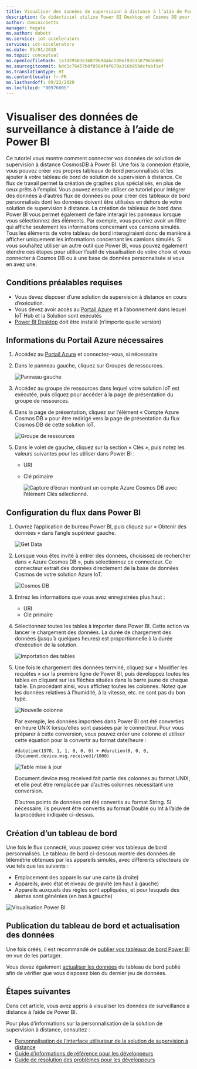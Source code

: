 ```yaml
---
title: Visualiser des données de supervision à distance à l’aide de Power BI - Azure | Microsoft Docs
description: Ce didacticiel utilise Power BI Desktop et Cosmos DB pour intégrer les données d’une solution de supervision à distance dans une visualisation personnalisée. Ainsi, les utilisateurs peuvent créer leurs propres tableaux de bord personnalisés et les partager avec des personnes qui ne se servent pas de cette solution.
author: dominicbetts
manager: hegate
ms.author: dobett
ms.service: iot-accelerators
services: iot-accelerators
ms.date: 05/01/2018
ms.topic: conceptual
ms.openlocfilehash: 1a7d29583636879698abc598e1935358796b6062
ms.sourcegitcommit: bdd5c76457b0f0504f4f679a316b959dcfabf1ef
ms.translationtype: HT
ms.contentlocale: fr-FR
ms.lasthandoff: 09/22/2020
ms.locfileid: "90976005"
---
```

# <a name="visualize-remote-monitoring-data-using-power-bi"></a>Visualiser des données de surveillance à distance à l’aide de Power BI

Ce tutoriel vous montre comment connecter vos données de solution de supervision à distance CosmosDB à Power BI. Une fois la connexion établie, vous pouvez créer vos propres tableaux de bord personnalisés et les ajouter à votre tableau de bord de solution de supervision à distance. Ce flux de travail permet la création de graphes plus spécialisés, en plus de ceux prêts à l’emploi. Vous pouvez ensuite utiliser ce tutoriel pour intégrer des données à d’autres flux de données ou pour créer des tableaux de bord personnalisés dont les données doivent être utilisées en dehors de votre solution de supervision à distance. La création de tableaux de bord dans Power BI vous permet également de faire interagir les panneaux lorsque vous sélectionnez des éléments. Par exemple, vous pourriez avoir un filtre qui affiche seulement les informations concernant vos camions simulés. Tous les éléments de votre tableau de bord interagiraient donc de manière à afficher uniquement les informations concernant les camions simulés. Si vous souhaitez utiliser un autre outil que Power BI, vous pouvez également étendre ces étapes pour utiliser l’outil de visualisation de votre choix et vous connecter à Cosmos DB ou à une base de données personnalisée si vous en avez une. 

## <a name="prerequisites"></a>Conditions préalables requises

- Vous devez disposer d’une solution de supervision à distance en cours d’exécution.
- Vous devez avoir accès au [Portail Azure](https://portal.azure.com) et à l’abonnement dans lequel IoT Hub et la Solution sont exécutés
- [Power BI Desktop](https://powerbi.microsoft.com) doit être installé (n’importe quelle version)


## <a name="information-needed-from-azure-portal"></a>Informations du Portail Azure nécessaires

1. Accédez au [Portail Azure](https://portal.azure.com) et connectez-vous, si nécessaire

2. Dans le panneau gauche, cliquez sur Groupes de ressources.

    ![Panneau gauche](./media/iot-accelerators-integrate-data-powerbi/side_panel.png)

3. Accédez au groupe de ressources dans lequel votre solution IoT est exécutée, puis cliquez pour accéder à la page de présentation du groupe de ressources. 

4. Dans la page de présentation, cliquez sur l’élément « Compte Azure Cosmos DB » pour être redirigé vers la page de présentation du flux Cosmos DB de cette solution IoT.

    ![Groupe de ressources](./media/iot-accelerators-integrate-data-powerbi/resource_groups.png)

5. Dans le volet de gauche, cliquez sur la section « Clés », puis notez les valeurs suivantes pour les utiliser dans Power BI :

   - URI
   - Clé primaire

     ![Capture d’écran montrant un compte Azure Cosmos DB avec l’élément Clés sélectionné.](./media/iot-accelerators-integrate-data-powerbi/keys.png)

## <a name="setting-up-the-stream-in-power-bi"></a>Configuration du flux dans Power BI
  
1. Ouvrez l’application de bureau Power BI, puis cliquez sur « Obtenir des données » dans l’angle supérieur gauche. 

    ![Get Data](./media/iot-accelerators-integrate-data-powerbi/get_data.png)

2. Lorsque vous êtes invité à entrer des données, choisissez de rechercher dans « Azure Cosmos DB », puis sélectionnez ce connecteur. Ce connecteur extrait des données directement de la base de données Cosmos de votre solution Azure IoT.
  
    ![Cosmos DB](./media/iot-accelerators-integrate-data-powerbi/cosmos_db.png)
  
3. Entrez les informations que vous avez enregistrées plus haut :

    * URI
    * Clé primaire

4. Sélectionnez toutes les tables à importer dans Power BI. Cette action va lancer le chargement des données. La durée de chargement des données (jusqu’à quelques heures) est proportionnelle à la durée d’exécution de la solution. 

    ![Importation des tables](./media/iot-accelerators-integrate-data-powerbi/import_tables.png)

5. Une fois le chargement des données terminé, cliquez sur « Modifier les requêtes » sur la première ligne de Power BI, puis développez toutes les tables en cliquant sur les flèches situées dans la barre jaune de chaque table. En procédant ainsi, vous affichez toutes les colonnes. Notez que les données relatives à l’humidité, à la vitesse, etc. ne sont pas du bon type.

    ![Nouvelle colonne](./media/iot-accelerators-integrate-data-powerbi/new_column.png)
  
    Par exemple, les données importées dans Power BI ont été converties en heure UNIX lorsqu’elles sont passées par le connecteur. Pour vous préparer à cette conversion, vous pouvez créer une colonne et utiliser cette équation pour la convertir au format date/heure : 

    ```text
    #datetime(1970, 1, 1, 0, 0, 0) + #duration(0, 0, 0, [Document.device.msg.received]/1000)
    ```

    ![Table mise à jour](./media/iot-accelerators-integrate-data-powerbi/updated_table.png)
  
    Document.device.msg.received fait partie des colonnes au format UNIX, et elle peut être remplacée par d’autres colonnes nécessitant une conversion. 
  
    D’autres points de données ont été convertis au format String. Si nécessaire, ils peuvent être convertis au format Double ou Int à l’aide de la procédure indiquée ci-dessus.

## <a name="creating-a-dashboard"></a>Création d’un tableau de bord

Une fois le flux connecté, vous pouvez créer vos tableaux de bord personnalisés. Le tableau de bord ci-dessous montre des données de télémétrie obtenues par les appareils simulés, avec différents sélecteurs de vue tels que les suivants : 

* Emplacement des appareils sur une carte (à droite)
* Appareils, avec état et niveau de gravité (en haut à gauche)
* Appareils auxquels des règles sont appliquées, et pour lesquels des alertes sont générées (en bas à gauche)

![Visualisation Power BI](./media/iot-accelerators-integrate-data-powerbi/visual_data.png)

## <a name="publishing-the-dashboard-and-refreshing-the-data"></a>Publication du tableau de bord et actualisation des données

Une fois créés, il est recommandé de [publier vos tableaux de bord Power BI](https://docs.microsoft.com/power-bi/desktop-upload-desktop-files) en vue de les partager.

Vous devez également [actualiser les données](https://docs.microsoft.com/power-bi/refresh-data) du tableau de bord publié afin de vérifier que vous disposez bien du dernier jeu de données.

## <a name="next-steps"></a>Étapes suivantes

Dans cet article, vous avez appris à visualiser les données de surveillance à distance à l’aide de Power BI.

Pour plus d’informations sur la personnalisation de la solution de supervision à distance, consultez :

* [Personnalisation de l’interface utilisateur de la solution de supervision à distance](iot-accelerators-remote-monitoring-customize.md)
* [Guide d’informations de référence pour les développeurs](https://github.com/Azure/azure-iot-pcs-remote-monitoring-dotnet/wiki/Developer-Reference-Guide)
* [Guide de résolution des problèmes pour les développeurs](https://github.com/Azure/azure-iot-pcs-remote-monitoring-dotnet/wiki/Developer-Troubleshooting-Guide)

